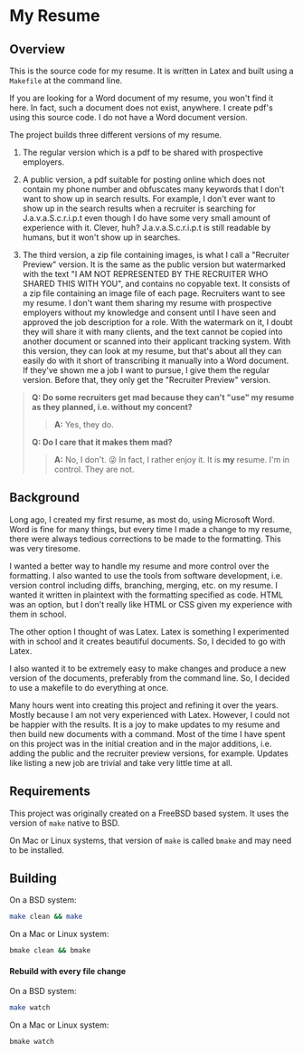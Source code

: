# My Resume

## Overview

This is the source code for my resume.  It is written in Latex and built using a `Makefile` at the command line.

If you are looking for a Word document of my resume, you won't find it here.  In fact, such a document does not exist, anywhere.  I create pdf's using this source code.  I do not have a Word document version.

The project builds three different versions of my resume.

1. The regular version which is a pdf to be shared with prospective employers.

1. A public version, a pdf suitable for posting online which does not contain my phone number and obfuscates many keywords that I don't want to show up in search results.  For example, I don't ever want to show up in the search results when a recruiter is searching for J.a.v.a.S.c.r.i.p.t even though I do have some very small amount of experience with it.  Clever, huh?  J.a.v.a.S.c.r.i.p.t is still readable by humans, but it won't show up in searches.

1. The third version, a zip file containing images, is what I call a "Recruiter Preview" version.  It is the same as the public version but watermarked with the text "I AM NOT REPRESENTED BY THE RECRUITER WHO SHARED THIS WITH YOU", and contains no copyable text.  It consists of a zip file containing an image file of each page.  Recruiters want to see my resume.  I don't want them sharing my resume with prospective employers without my knowledge and consent until I have seen and approved the job description for a role.  With the watermark on it, I doubt they will share it with many clients, and the text cannot be copied into another document or scanned into their applicant tracking system.  With this version, they can look at my resume, but that's about all they can easily do with it short of transcribing it manually into a Word document.  If they've shown me a job I want to pursue, I give them the regular version.  Before that, they only get the "Recruiter Preview" version.

> **Q: Do some recruiters get mad because they can't "use" my resume as they planned, i.e. without my concent?**
>
>> **A:** Yes, they do.  <!--:stuck_out_tongue_winking_eye:-->
>
> **Q: Do I care that it makes them mad?**
>
>> **A:** No, I don't. :stuck_out_tongue_winking_eye: In fact, I rather enjoy it.  It is **my** resume.  I'm in control.  They are not.

## Background

Long ago, I created my first resume, as most do, using Microsoft Word.  Word is fine for many things, but every time I made a change to my resume, there were always tedious corrections to be made to the formatting.  This was very tiresome.

I wanted a better way to handle my resume and more control over the formatting.  I also wanted to use the tools from software development, i.e. version control including diffs, branching, merging, etc. on my resume.  I wanted it written in plaintext with the formatting specified as code.  HTML was an option, but I don't really like HTML or CSS given my experience with them in school.

The other option I thought of was Latex.  Latex is something I experimented with in school and it creates beautiful documents.  So, I decided to go with Latex.

I also wanted it to be extremely easy to make changes and produce a new version of the documents, preferably from the command line.  So, I decided to use a makefile to do everything at once.

Many hours went into creating this project and refining it over the years.  Mostly because I am not very experienced with Latex.  However, I could not be happier with the results.  It is a joy to make updates to my resume and then build new documents with a command.  Most of the time I have spent on this project was in the initial creation and in the major additions, i.e. adding the public and the recruiter preview versions, for example.  Updates like listing a new job are trivial and take very little time at all.



## Requirements

This project was originally created on a FreeBSD based system.  It uses the version of `make` native to BSD.

On Mac or Linux systems, that version of `make` is called `bmake` and may need to be installed.

## Building

On a BSD system:

```bash
make clean && make
```

On a Mac or Linux system:

```bash
bmake clean && bmake
```

#### Rebuild with every file change

On a BSD system:

```bash
make watch
```

On a Mac or Linux system:

```bash
bmake watch
```

